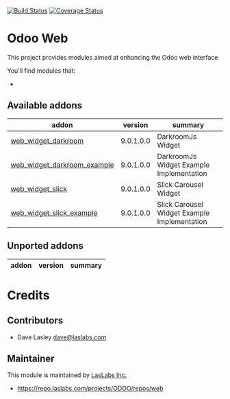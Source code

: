 [![Build Status](https://travis-ci.org/laslabs/odoo-web.svg?branch=release%2F9.0)](https://travis-ci.org/laslabs/odoo-web)
[![Coverage Status](https://coveralls.io/repos/laslabs/odoo-web/badge.png)](https://coveralls.io/r/LasLabs/odoo-web)

Odoo Web
========

This project provides modules aimed at enhancing the Odoo web interface

You'll find modules that:

 - 
 
[//]: # (addons)
Available addons
----------------
addon | version | summary
--- | --- | ---
[web_widget_darkroom](web_widget_darkroom/) | 9.0.1.0.0 | DarkroomJs Widget
[web_widget_darkroom_example](web_widget_darkroom_example/) | 9.0.1.0.0 | DarkroomJs Widget Example Implementation
[web_widget_slick](web_widget_slick/) | 9.0.1.0.0 | Slick Carousel Widget
[web_widget_slick_example](web_widget_slick_example/) | 9.0.1.0.0 | Slick Carousel Widget Example Implementation

Unported addons
---------------
addon | version | summary
--- | --- | ---



[//]: # (end addons)

Credits
=======

Contributors
------------

* Dave Lasley <dave@laslabs.com>

Maintainer
----------

This module is maintained by [LasLabs Inc.](https://laslabs.com)

* https://repo.laslabs.com/projects/ODOO/repos/web
